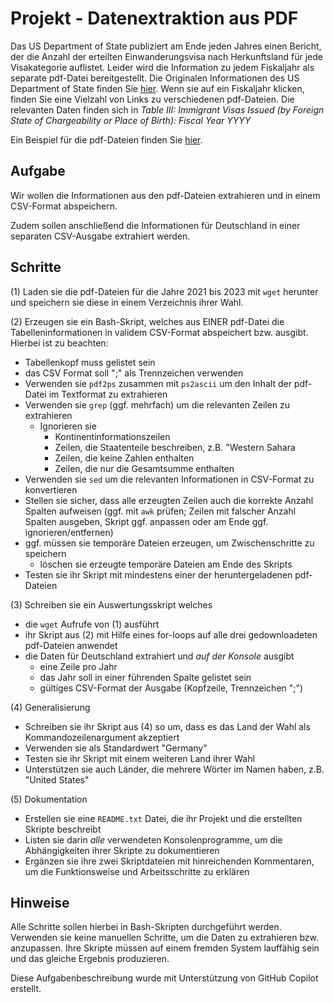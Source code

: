 

# Projekt - Datenextraktion aus PDF

Das US Department of State publiziert am Ende jeden Jahres einen Bericht, der die Anzahl der erteilten Einwanderungsvisa nach Herkunftsland für jede Visakategorie auflistet. 
Leider wird die Information zu jedem Fiskaljahr als separate pdf-Datei bereitgestellt. 
Die Originalen Informationen des US Department of State finden Sie [hier](https://travel.state.gov/content/travel/en/legal/visa-law0/visa-statistics/annual-reports.html).
Wenn sie auf ein Fiskaljahr klicken, finden Sie eine Vielzahl von Links zu verschiedenen pdf-Dateien. 
Die relevanten Daten finden sich in *Table III: Immigrant Visas Issued (by Foreign State of Chargeability or Place of Birth): Fiscal Year YYYY*

Ein Beispiel für die pdf-Dateien finden Sie [hier](FY2023_AR_TableIII.pdf).


## Aufgabe

Wir wollen die Informationen aus den pdf-Dateien extrahieren und in einem CSV-Format abspeichern.

Zudem sollen anschließend die Informationen für Deutschland in einer separaten CSV-Ausgabe extrahiert werden.


## Schritte

(1) Laden sie die pdf-Dateien für die Jahre 2021 bis 2023 mit `wget` herunter und speichern sie diese in einem Verzeichnis ihrer Wahl.

(2) Erzeugen sie ein Bash-Skript, welches aus EINER pdf-Datei die Tabelleninformationen in validem CSV-Format abspeichert bzw. ausgibt.
Hierbei ist zu beachten:

- Tabellenkopf muss gelistet sein
- das CSV Format soll ";" als Trennzeichen verwenden
- Verwenden sie `pdf2ps` zusammen mit `ps2ascii` um den Inhalt der pdf-Datei im Textformat zu extrahieren
- Verwenden sie `grep` (ggf. mehrfach) um die relevanten Zeilen zu extrahieren
  - Ignorieren sie
    - Kontinentinformationszeilen
    - Zeilen, die Staatenteile beschreiben, z.B. "Western Sahara
    - Zeilen, die keine Zahlen enthalten
    - Zeilen, die nur die Gesamtsumme enthalten
- Verwenden sie `sed` um die relevanten Informationen in CSV-Format zu konvertieren
- Stellen sie sicher, dass alle erzeugten Zeilen auch die korrekte Anzahl Spalten aufweisen (ggf. mit `awk` prüfen; Zeilen mit falscher Anzahl Spalten ausgeben, Skript ggf. anpassen oder am Ende ggf. ignorieren/entfernen)
- ggf. müssen sie temporäre Dateien erzeugen, um Zwischenschritte zu speichern
  - löschen sie erzeugte temporäre Dateien am Ende des Skripts
- Testen sie ihr Skript mit mindestens einer der heruntergeladenen pdf-Dateien

(3) Schreiben sie ein Auswertungsskript welches

- die `wget` Aufrufe von (1) ausführt
- ihr Skript aus (2) mit Hilfe eines for-loops auf alle drei gedownloadeten pdf-Dateien anwendet
- die Daten für Deutschland extrahiert und *auf der Konsole* ausgibt
  - eine Zeile pro Jahr
  - das Jahr soll in einer führenden Spalte gelistet sein
  - gültiges CSV-Format der Ausgabe (Kopfzeile, Trennzeichen ";")

(4) Generalisierung

- Schreiben sie ihr Skript aus (4) so um, dass es das Land der Wahl als Kommandozeilenargument akzeptiert
- Verwenden sie als Standardwert "Germany"
- Testen sie ihr Skript mit einem weiteren Land ihrer Wahl
- Unterstützen sie auch Länder, die mehrere Wörter im Namen haben, z.B. "United States"

(5) Dokumentation

- Erstellen sie eine `README.txt` Datei, die ihr Projekt und die erstellten Skripte beschreibt
- Listen sie darin *alle* verwendeten Konsolenprogramme, um die Abhängigkeiten ihrer Skripte zu dokumentieren
- Ergänzen sie ihre zwei Skriptdateien mit hinreichenden Kommentaren, um die Funktionsweise und Arbeitsschritte zu erklären

## Hinweise

Alle Schritte sollen hierbei in Bash-Skripten durchgeführt werden.
Verwenden sie keine manuellen Schritte, um die Daten zu extrahieren bzw. anzupassen.
Ihre Skripte müssen auf einem fremden System lauffähig sein und das gleiche Ergebnis produzieren.


Diese Aufgabenbeschreibung wurde mit Unterstützung von GitHub Copilot erstellt.
